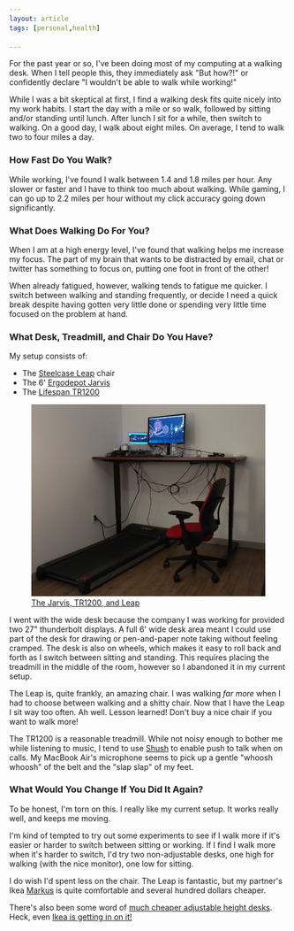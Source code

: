 ```yaml
---
layout: article
tags: [personal,health]

---
```

For the past year or so, I've been doing most of my computing at a walking
desk. When I tell people this, they immediately ask "But how?!" or confidently
declare "I wouldn't be able to walk while working!"

While I was a bit skeptical at first, I find a walking desk fits quite nicely
into my work habits. I start the day with a mile or so walk, followed by
sitting and/or standing until lunch. After lunch I sit for a while, then switch
to walking. On a good day, I walk about eight miles. On average, I tend to walk
two to four miles a day.

<!--more-->

### How Fast Do You Walk?

While working, I've found I walk between 1.4 and 1.8 miles per hour. Any slower
or faster and I have to think too much about walking. While gaming, I can go up
to 2.2 miles per hour without my click accuracy going down significantly.

### What Does Walking Do For You?

When I am at a high energy level, I've found that walking helps me increase
my focus. The part of my brain that wants to be distracted by email, chat or
twitter has something to focus on, putting one foot in front of the other!

When already fatigued, however, walking tends to fatigue me quicker. I
switch between walking and standing frequently, or decide I need a quick break
despite having gotten very little done or spending very little time focused
on the problem at hand.

### What Desk, Treadmill, and Chair Do You Have?

My setup consists of:

* The <a href="http://www.steelcase.com/en/products/category/seating/task/leap/pages/overview.aspx">Steelcase Leap</a> chair</li>
* The 6' <a href="http://www.ergodepot.com/Jarvis_Desk_p/jrv.htm">Ergodepot Jarvis</a></li>
* The <a href="http://www.lifespanfitness.com/tr1200-dt3-under-desk-treadmill">Lifespan TR1200</a></li></li>

<figure>
  <a href="{{ 'images/standing-desk-with-treadmill-and-chair.jpg' | asset_path }}">
    <img alt="Standing desk with treadmill and chair"
         src="/assets/images/standing-desk-with-treadmill-and-chair.jpg" />
    <figcaption>The Jarvis, TR1200, and Leap</figcaption>
  </a>
</figure>


I went with the wide desk because the company I was working for
provided two 27" thunderbolt displays. A full 6' wide desk area meant I could
use part of the desk for drawing or pen-and-paper note taking without feeling
cramped. The desk is also on wheels, which makes it easy to roll back and forth
as I switch between sitting and standing. This requires placing the treadmill
in the middle of the room, however so I abandoned it in my current setup.

The Leap is, quite frankly, an amazing chair. I was walking *far more* when
I had to choose between walking and a shitty chair. Now that I have the Leap I
sit way too often. Ah well. Lesson learned! Don't buy a nice chair if you want to walk more!

The TR1200 is a reasonable treadmill. While not noisy enough to bother me while listening to music,
I tend to use [Shush](http://mizage.com/shush/) to enable push to
talk when on calls. My MacBook Air's microphone seems to pick up a gentle
"whoosh whoosh" of the belt and the "slap slap" of my feet.


### What Would You Change If You Did It Again?

To be honest, I'm torn on this. I really like my current setup. It works
really well, and keeps me moving.

I'm kind of tempted to try out some experiments to see if I walk more if
it's easier or harder to switch between sitting or working. If I find I walk
more when it's harder to switch, I'd try two non-adjustable desks, one high for
walking (with the nice monitor), one low for sitting.

I do wish I'd spent less on the chair. The Leap is fantastic, but my partner's
Ikea [Markus](http://www.ikea.com/us/en/catalog/products/00103102/) is quite
comfortable and several hundred dollars cheaper.

There's also been some word of [much cheaper adjustable height
desks](http://standdesk.co/products/stand-desk). Heck, even [Ikea is getting in
on it!](http://www.wired.com/2014/11/ikea-bekant-desk/)
